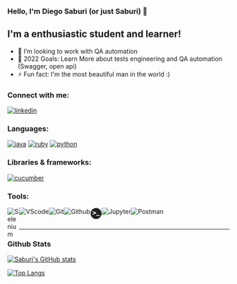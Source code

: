 ### Hello, I'm Diego Saburi (or just Saburi) 👋


## I'm a enthusiastic student and learner!

- 🌱 I’m looking to work with QA automation
- 🥅 2022 Goals: Learn More about tests engineering and QA automation (Swagger, open api)
- ⚡ Fun fact: I'm the most beautiful man in the world :)

### Connect with me:

[![linkedin](https://img.shields.io/static/v1?label=&message=LinkedIn&color=0077B5&style=flat&logo=linkedin)](https://www.linkedin.com/in/diego-saburi/)
<br />  

### Languages:
[![java](https://img.shields.io/static/v1?label=&message=Java&color=orange&style=flat&logo=Java)](https://github.com/DiegoSaburi)
[![ruby](https://img.shields.io/static/v1?label=&message=Ruby&color=red&style=flat&logo=Ruby)](https://github.com/DiegoSaburi)
[![python](https://img.shields.io/static/v1?label=&message=Python&color=0033BE&style=flat&logo=Python)](https://github.com/DiegoSaburi)
<br />

### Libraries & frameworks:
[![cucumber](https://img.shields.io/static/v1?label=&message=cucumber&color=white&style=flat&logo=cucumber)](https://github.com/DiegoSaburi)

### Tools:
<img align="left" alt="Selenium" width="26px" src="https://seeklogo.com/images/S/selenium-logo-DB9103D7CF-seeklogo.com.png"/>
<img align="left" alt = "VScode" src="http://img.shields.io/static/v1?label=&message=VSCode&color=4f68e8&style=flat&logo=visual-studio-code"/>
<img align="left" alt="Git" src="https://img.shields.io/static/v1?label=&message=Git&color=DB0000&style=flat&logo=git"/>
<img align="left" alt="Github" src="http://img.shields.io/static/v1?label=&message=Github&style=flat&color=gray&logo=github"/>
<img align="left" alt="Terminal" width="26px" src="https://raw.githubusercontent.com/github/explore/80688e429a7d4ef2fca1e82350fe8e3517d3494d/topics/terminal/terminal.png" />
<img align="left" alt="Jupyter" src="http://img.shields.io/static/v1?label=&message=Jupyter&style=flat&color=white&logo=jupyter"/>
<img align="left" alt="Postman" src="https://img.shields.io/static/v1?label=&message=postman&style=flat&color=white&logo=postman"/>
<br />
<br />

---
### Github Stats
[![Saburi's GitHub stats](https://github-readme-stats.vercel.app/api?username=DiegoSaburi&show_icons=true&theme=synthwave)](https://github.com/DiegoSaburi/github-readme-stats)


[![Top Langs](https://github-readme-stats.vercel.app/api/top-langs/?username=DiegoSaburi&theme=synthwave&layout=compact)](https://github.com/DiegoSaburi/github-readme-stats)


[linkedin]: https://www.linkedin.com/in/diego-saburi/
[website]:https://www.linkedin.com/company/eisa-tecnologia/
[github]: https://github.com/DiegoSaburi

